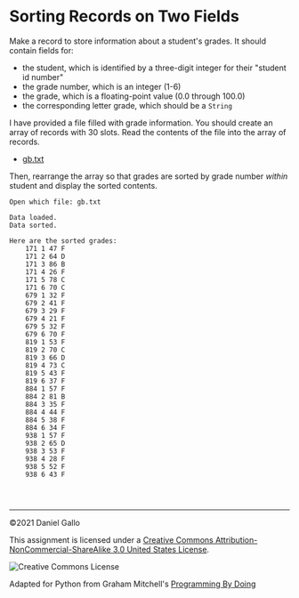# Sorting Records on Two Fields



Make a record to store information about a student's grades.
It should contain fields for:


* the student, which is identified by a three-digit integer for their "student id number"
 * the grade number, which is an integer (1-6)
 * the grade, which is a floating-point value (0.0 through 100.0)
 * the corresponding letter grade, which should be a `String`





I have provided a file filled with grade information. You should
create an array of records with 30 slots. Read the contents of the file
into the array of records.


* [gb.txt](examples/gb.txt)


Then, rearrange the array so that grades are sorted by grade number
*within* student and display the sorted contents.



```
Open which file: gb.txt

Data loaded.
Data sorted.

Here are the sorted grades:
	171 1 47 F
	171 2 64 D
	171 3 86 B
	171 4 26 F
	171 5 78 C
	171 6 70 C
	679 1 32 F
	679 2 41 F
	679 3 29 F
	679 4 21 F
	679 5 32 F
	679 6 70 F
	819 1 53 F
	819 2 70 C
	819 3 66 D
	819 4 73 C
	819 5 43 F
	819 6 37 F
	884 1 57 F
	884 2 81 B
	884 3 35 F
	884 4 44 F
	884 5 38 F
	884 6 34 F
	938 1 57 F
	938 2 65 D
	938 3 53 F
	938 4 28 F
	938 5 52 F
	938 6 43 F

```


```



```



---


©2021 Daniel Gallo


This assignment is licensed under a
[Creative Commons Attribution-NonCommercial-ShareAlike 3.0 United States License](https://creativecommons.org/licenses/by-nc-sa/3.0/us/deed.en_US).  

![Creative Commons License](images/by-nc-sa.png)





Adapted for Python from Graham Mitchell's [Programming By Doing](https://programmingbydoing.com/)